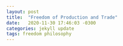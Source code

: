 ```yaml
---
layout: post
title:  "Freedom of Production and Trade"
date:   2020-11-30 17:46:03 -0300
categories: jekyll update
tags: freedom philosophy
---
```

